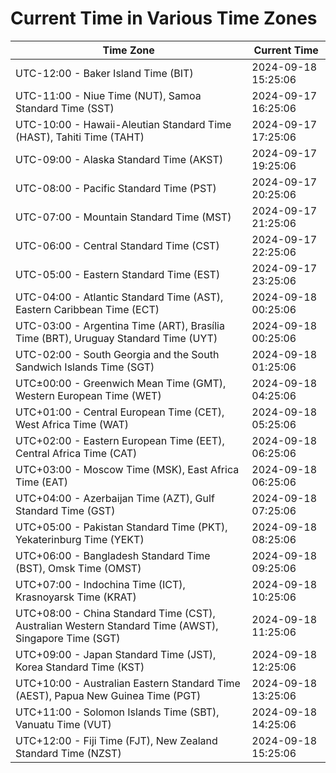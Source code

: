 # Current Time in Various Time Zones

| Time Zone | Current Time |
|-----------|--------------|
| UTC-12:00 - Baker Island Time (BIT) | 2024-09-18 15:25:06 |
| UTC-11:00 - Niue Time (NUT), Samoa Standard Time (SST) | 2024-09-17 16:25:06 |
| UTC-10:00 - Hawaii-Aleutian Standard Time (HAST), Tahiti Time (TAHT) | 2024-09-17 17:25:06 |
| UTC-09:00 - Alaska Standard Time (AKST) | 2024-09-17 19:25:06 |
| UTC-08:00 - Pacific Standard Time (PST) | 2024-09-17 20:25:06 |
| UTC-07:00 - Mountain Standard Time (MST) | 2024-09-17 21:25:06 |
| UTC-06:00 - Central Standard Time (CST) | 2024-09-17 22:25:06 |
| UTC-05:00 - Eastern Standard Time (EST) | 2024-09-17 23:25:06 |
| UTC-04:00 - Atlantic Standard Time (AST), Eastern Caribbean Time (ECT) | 2024-09-18 00:25:06 |
| UTC-03:00 - Argentina Time (ART), Brasília Time (BRT), Uruguay Standard Time (UYT) | 2024-09-18 00:25:06 |
| UTC-02:00 - South Georgia and the South Sandwich Islands Time (SGT) | 2024-09-18 01:25:06 |
| UTC±00:00 - Greenwich Mean Time (GMT), Western European Time (WET) | 2024-09-18 04:25:06 |
| UTC+01:00 - Central European Time (CET), West Africa Time (WAT) | 2024-09-18 05:25:06 |
| UTC+02:00 - Eastern European Time (EET), Central Africa Time (CAT) | 2024-09-18 06:25:06 |
| UTC+03:00 - Moscow Time (MSK), East Africa Time (EAT) | 2024-09-18 06:25:06 |
| UTC+04:00 - Azerbaijan Time (AZT), Gulf Standard Time (GST) | 2024-09-18 07:25:06 |
| UTC+05:00 - Pakistan Standard Time (PKT), Yekaterinburg Time (YEKT) | 2024-09-18 08:25:06 |
| UTC+06:00 - Bangladesh Standard Time (BST), Omsk Time (OMST) | 2024-09-18 09:25:06 |
| UTC+07:00 - Indochina Time (ICT), Krasnoyarsk Time (KRAT) | 2024-09-18 10:25:06 |
| UTC+08:00 - China Standard Time (CST), Australian Western Standard Time (AWST), Singapore Time (SGT) | 2024-09-18 11:25:06 |
| UTC+09:00 - Japan Standard Time (JST), Korea Standard Time (KST) | 2024-09-18 12:25:06 |
| UTC+10:00 - Australian Eastern Standard Time (AEST), Papua New Guinea Time (PGT) | 2024-09-18 13:25:06 |
| UTC+11:00 - Solomon Islands Time (SBT), Vanuatu Time (VUT) | 2024-09-18 14:25:06 |
| UTC+12:00 - Fiji Time (FJT), New Zealand Standard Time (NZST) | 2024-09-18 15:25:06 |
